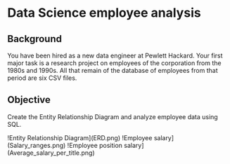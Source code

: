 # Data Science employee analysis
## Background

You have been hired as a new data engineer at Pewlett Hackard. Your first major task is a research project on employees of the corporation from the 1980s and 1990s. All that remain of the database of employees from that period are six CSV files.

## Objective

Create the Entity Relationship Diagram and analyze employee data using SQL.

!Entity Relationship Diagram](ERD.png)
!Employee salary](Salary_ranges.png)
!Employee position salary](Average_salary_per_title.png)
